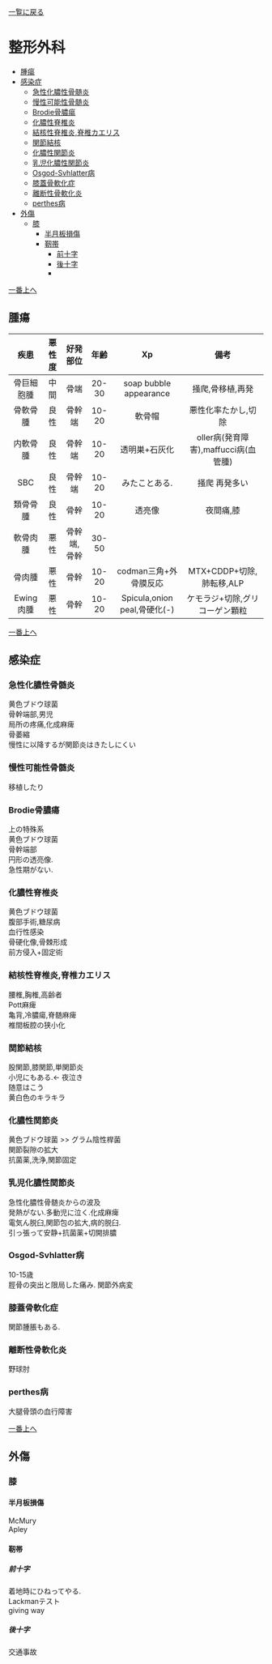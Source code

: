 [一覧に戻る](../README.md)

# 整形外科

* [腫瘍](#腫瘍)
* [感染症](#感染症)
    * [急性化膿性骨髄炎](#急性化膿性骨髄炎)
    * [慢性可能性骨髄炎](#慢性可能性骨髄炎)
    * [Brodie骨膿瘍](#brodie骨膿瘍)
    * [化膿性脊椎炎](#化膿性脊椎炎)
    * [結核性脊椎炎,脊椎カエリス](#結核性脊椎炎,脊椎カエリス)
    * [関節結核](#関節結核)
    * [化膿性関節炎](#化膿性関節炎)
    * [乳児化膿性関節炎](#乳児化膿性関節炎)
    * [Osgod-Svhlatter病](#osgod-svhlatter病)
    * [膝蓋骨軟化症](#膝蓋骨軟化症)
    * [離断性骨軟化炎](#離断性骨軟化炎)
    * [perthes病](#perthes病)
* [外傷](#外傷)
    * [膝](#膝)
        * [半月板損傷](#半月板損傷)
        * [靭帯](#靭帯)
            * [前十字](#前十字)
            * [後十字](#後十字)
            * [](#)


[一番上へ](#整形外科)
## 腫瘍
|    疾患    | 悪性度 |  好発部位   | 年齢  |              Xp              |                 備考                 |  
| :--------: | :----: | :---------: | :---: | :--------------------------: | :----------------------------------: |  
| 骨巨細胞腫 |  中間  |    骨端     | 20-30 |    soap bubble appearance    |           掻爬,骨移植,再発           |  
|  骨軟骨腫  |  良性  |   骨幹端    | 10-20 |            軟骨帽            |         悪性化率たかし,切除          |  
|  内軟骨腫  |  良性  |   骨幹端    | 10-20 |        透明巣+石灰化         | oller病(発育障害),maffucci病(血管腫) |  
|    SBC     |  良性  |   骨幹端    | 10-20 |        みたことある.         |            掻爬 再発多い             |  
|  類骨骨腫  |  良性  |    骨幹     | 10-20 |            透亮像            |              夜間痛,膝               |  
|  軟骨肉腫  |  悪性  | 骨幹端,骨幹 | 30-50 |                              |                                      |  
|   骨肉腫   |  悪性  |    骨幹     | 10-20 |    codman三角+外骨膜反応     |       MTX+CDDP+切除,肺転移,ALP       |  
| Ewing肉腫  |  悪性  |    骨幹     | 10-20 | Spicula,onion peal,骨硬化(-) |    ケモラジ+切除,グリコーゲン顆粒    |  

[一番上へ](#整形外科)
## 感染症
### 急性化膿性骨髄炎
黄色ブドウ球菌  
骨幹端部,男児  
局所の疼痛,化成麻痺  
骨萎縮  
慢性に以降するが関節炎はきたしにくい  
### 慢性可能性骨髄炎
移植したり
### Brodie骨膿瘍
上の特殊系  
黄色ブドウ球菌  
骨幹端部  
円形の透亮像.  
急性期がない.  
### 化膿性脊椎炎
黄色ブドウ球菌  
腹部手術,糖尿病  
血行性感染  
骨硬化像,骨棘形成  
前方侵入+固定術  
### 結核性脊椎炎,脊椎カエリス
腰椎,胸椎,高齢者  
Pott麻痺  
亀背,冷膿瘍,脊髄麻痺  
椎間板腔の狭小化  
### 関節結核
股関節,膝関節,単関節炎  
小児にもある.← 夜泣き  
随意はこう  
黄白色のキラキラ  
### 化膿性関節炎
黄色ブドウ球菌 >> グラム陰性桿菌   
関節裂隙の拡大  
抗菌薬,洗浄,関節固定
### 乳児化膿性関節炎
急性化膿性骨髄炎からの波及  
発熱がない.多動児に泣く.化成麻痺  
電気ん脱臼,関節包の拡大,病的脱臼.  
引っ張って安静+抗菌薬+切開排膿

### Osgod-Svhlatter病
10-15歳  
脛骨の突出と限局した痛み.
関節外病変

### 膝蓋骨軟化症
関節腫脹もある.

### 離断性骨軟化炎
野球肘

### perthes病
大腿骨頭の血行障害  

[一番上へ](#整形外科)
## 外傷
### 膝
#### 半月板損傷
McMury  
Apley  

#### 靭帯
##### 前十字
着地時にひねってやる.  
Lackmanテスト  
giving way  
##### 後十字
交通事故  
##### 
